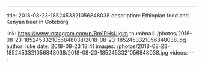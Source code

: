 ---
title: 2018-08-23-1852453321056848038
description: Ethiopian food and Kenyan beer in Goteborg

link: https://www.instagram.com/p/Bm1PHsUlgim
thumbnail: /photos/2018-08-23-1852453321056848038/2018-08-23-1852453321056848038.jpg
author: luke
date: 2018-08-23 18:41
images: /photos/2018-08-23-1852453321056848038/2018-08-23-1852453321056848038.jpg
videos: ---
